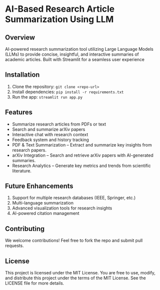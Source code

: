 
# AI-Based Research Article Summarization Using LLM

## Overview
AI-powered research summarization tool utilizing Large Language Models (LLMs) to provide concise, insightful, and interactive summaries of academic articles. Built with Streamlit for a seamless user experience

## Installation
1. Clone the repository: `git clone <repo-url>`
2. Install dependencies: `pip install -r requirements.txt`
3. Run the app: `streamlit run app.py`

## Features
- Summarize research articles from PDFs or text
- Search and summarize arXiv papers
- Interactive chat with research context
- Feedback system and history tracking
- PDF & Text Summarization – Extract and summarize key insights from research papers.
- arXiv Integration – Search and retrieve arXiv papers with AI-generated summaries.
- Research Analytics – Generate key metrics and trends from scientific literature.

## Future Enhancements
1. Support for multiple research databases (IEEE, Springer, etc.)
2. Multi-language summarization
3. Advanced visualization tools for research insights
4. AI-powered citation management

## Contributing
We welcome contributions! Feel free to fork the repo and submit pull requests.

## License
This project is licensed under the MIT License.
You are free to use, modify, and distribute this project under the terms of the MIT License. See the LICENSE file for more details.

